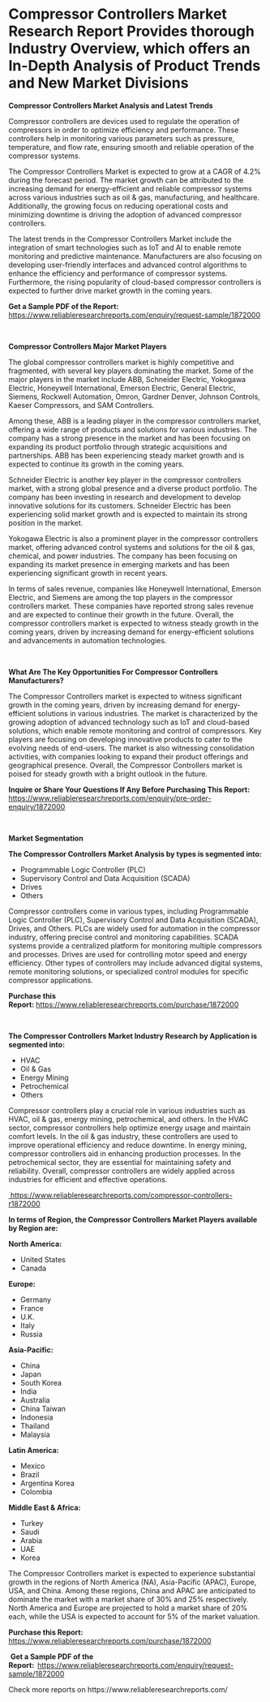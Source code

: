 <p><h1>Compressor Controllers Market Research Report Provides thorough Industry Overview, which offers an In-Depth Analysis of Product Trends and New Market Divisions</h1></p><p><strong>Compressor Controllers Market Analysis and Latest Trends</strong></p>
<p><p>Compressor controllers are devices used to regulate the operation of compressors in order to optimize efficiency and performance. These controllers help in monitoring various parameters such as pressure, temperature, and flow rate, ensuring smooth and reliable operation of the compressor systems.</p><p>The Compressor Controllers Market is expected to grow at a CAGR of 4.2% during the forecast period. The market growth can be attributed to the increasing demand for energy-efficient and reliable compressor systems across various industries such as oil & gas, manufacturing, and healthcare. Additionally, the growing focus on reducing operational costs and minimizing downtime is driving the adoption of advanced compressor controllers.</p><p>The latest trends in the Compressor Controllers Market include the integration of smart technologies such as IoT and AI to enable remote monitoring and predictive maintenance. Manufacturers are also focusing on developing user-friendly interfaces and advanced control algorithms to enhance the efficiency and performance of compressor systems. Furthermore, the rising popularity of cloud-based compressor controllers is expected to further drive market growth in the coming years.</p></p>
<p><strong>Get a Sample PDF of the Report:&nbsp;</strong> <a href="https://www.reliableresearchreports.com/enquiry/request-sample/1872000">https://www.reliableresearchreports.com/enquiry/request-sample/1872000</a></p>
<p>&nbsp;</p>
<p><strong>Compressor Controllers Major Market Players</strong></p>
<p><p>The global compressor controllers market is highly competitive and fragmented, with several key players dominating the market. Some of the major players in the market include ABB, Schneider Electric, Yokogawa Electric, Honeywell International, Emerson Electric, General Electric, Siemens, Rockwell Automation, Omron, Gardner Denver, Johnson Controls, Kaeser Compressors, and SAM Controllers.</p><p>Among these, ABB is a leading player in the compressor controllers market, offering a wide range of products and solutions for various industries. The company has a strong presence in the market and has been focusing on expanding its product portfolio through strategic acquisitions and partnerships. ABB has been experiencing steady market growth and is expected to continue its growth in the coming years.</p><p>Schneider Electric is another key player in the compressor controllers market, with a strong global presence and a diverse product portfolio. The company has been investing in research and development to develop innovative solutions for its customers. Schneider Electric has been experiencing solid market growth and is expected to maintain its strong position in the market.</p><p>Yokogawa Electric is also a prominent player in the compressor controllers market, offering advanced control systems and solutions for the oil & gas, chemical, and power industries. The company has been focusing on expanding its market presence in emerging markets and has been experiencing significant growth in recent years.</p><p>In terms of sales revenue, companies like Honeywell International, Emerson Electric, and Siemens are among the top players in the compressor controllers market. These companies have reported strong sales revenue and are expected to continue their growth in the future. Overall, the compressor controllers market is expected to witness steady growth in the coming years, driven by increasing demand for energy-efficient solutions and advancements in automation technologies.</p></p>
<p>&nbsp;</p>
<p><strong>What Are The Key Opportunities For Compressor Controllers Manufacturers?</strong></p>
<p><p>The Compressor Controllers market is expected to witness significant growth in the coming years, driven by increasing demand for energy-efficient solutions in various industries. The market is characterized by the growing adoption of advanced technology such as IoT and cloud-based solutions, which enable remote monitoring and control of compressors. Key players are focusing on developing innovative products to cater to the evolving needs of end-users. The market is also witnessing consolidation activities, with companies looking to expand their product offerings and geographical presence. Overall, the Compressor Controllers market is poised for steady growth with a bright outlook in the future.</p></p>
<p><strong>Inquire or Share Your Questions If Any Before Purchasing This Report:</strong> <a href="https://www.reliableresearchreports.com/enquiry/pre-order-enquiry/1872000">https://www.reliableresearchreports.com/enquiry/pre-order-enquiry/1872000</a></p>
<p>&nbsp;</p>
<p><strong>Market Segmentation</strong></p>
<p><strong>The Compressor Controllers Market Analysis by types is segmented into:</strong></p>
<p><ul><li>Programmable Logic Controller (PLC)</li><li>Supervisory Control and Data Acquisition (SCADA)</li><li>Drives</li><li>Others</li></ul></p>
<p><p>Compressor controllers come in various types, including Programmable Logic Controller (PLC), Supervisory Control and Data Acquisition (SCADA), Drives, and Others. PLCs are widely used for automation in the compressor industry, offering precise control and monitoring capabilities. SCADA systems provide a centralized platform for monitoring multiple compressors and processes. Drives are used for controlling motor speed and energy efficiency. Other types of controllers may include advanced digital systems, remote monitoring solutions, or specialized control modules for specific compressor applications.</p></p>
<p><strong>Purchase this Report:&nbsp;</strong><a href="https://www.reliableresearchreports.com/purchase/1872000">https://www.reliableresearchreports.com/purchase/1872000</a></p>
<p>&nbsp;</p>
<p><strong>The Compressor Controllers Market Industry Research by Application is segmented into:</strong></p>
<p><ul><li>HVAC</li><li>Oil & Gas</li><li>Energy Mining</li><li>Petrochemical</li><li>Others</li></ul></p>
<p><p>Compressor controllers play a crucial role in various industries such as HVAC, oil & gas, energy mining, petrochemical, and others. In the HVAC sector, compressor controllers help optimize energy usage and maintain comfort levels. In the oil & gas industry, these controllers are used to improve operational efficiency and reduce downtime. In energy mining, compressor controllers aid in enhancing production processes. In the petrochemical sector, they are essential for maintaining safety and reliability. Overall, compressor controllers are widely applied across industries for efficient and effective operations.</p></p>
<p><a href="https://www.reliableresearchreports.com/compressor-controllers-r1872000">&nbsp;https://www.reliableresearchreports.com/compressor-controllers-r1872000</a></p>
<p><strong>In terms of Region, the Compressor Controllers Market Players available by Region are:</strong></p>
<p>
    <p> <strong> North America: </strong>
        <ul>
            <li>United States</li>
            <li>Canada</li>
        </ul>
        </p> 
    <p> <strong> Europe: </strong>
        <ul>
            <li>Germany</li>
            <li>France</li>
            <li>U.K.</li>
            <li>Italy</li>
            <li>Russia</li>
        </ul>
        </p> 
    <p> <strong> Asia-Pacific: </strong>
        <ul>
            <li>China</li>
            <li>Japan</li>
            <li>South Korea</li>
            <li>India</li>
            <li>Australia</li>
            <li>China Taiwan</li>
            <li>Indonesia</li>
            <li>Thailand</li>
            <li>Malaysia</li>
        </ul>
        </p> 
    <p> <strong> Latin America: </strong>
        <ul>
            <li>Mexico</li>
            <li>Brazil</li>
            <li>Argentina Korea</li>
            <li>Colombia</li>
        </ul>
        </p> 
    <p> <strong> Middle East & Africa: </strong>
        <ul>
            <li>Turkey</li>
            <li>Saudi</li>
            <li>Arabia</li>
            <li>UAE</li>
            <li>Korea</li>
        </ul>
    </p>
    </p>
<p><p>The Compressor Controllers market is expected to experience substantial growth in the regions of North America (NA), Asia-Pacific (APAC), Europe, USA, and China. Among these regions, China and APAC are anticipated to dominate the market with a market share of 30% and 25% respectively. North America and Europe are projected to hold a market share of 20% each, while the USA is expected to account for 5% of the market valuation.</p></p>
<p><strong>Purchase this Report: </strong><a href="https://www.reliableresearchreports.com/purchase/1872000">https://www.reliableresearchreports.com/purchase/1872000</a></p>
<p>&nbsp;<strong>Get a Sample PDF of the Report:&nbsp;&nbsp;</strong><a href="https://www.reliableresearchreports.com/enquiry/request-sample/1872000">https://www.reliableresearchreports.com/enquiry/request-sample/1872000</a></p>
<p><strong></strong></p>
<p>Check more reports on https://www.reliableresearchreports.com/</p>